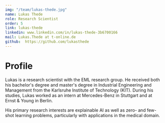 ```yaml
---
img: "/team/lukas-thede.jpg"
name: Lukas Thede
role: Research Scientist
order: 5
link: lukas-thede
linkedin: www.linkedin.com/in/lukas-thede-3b6700166
mail: Lukas.Thede at t-online.de
github:  https://github.com/lukasthede
---
```


# Profile
Lukas is a research scientist with the EML research group. He received both his bachelor's degree and master's degree in Industrial Engineering and Management from the Karlsruhe Institute of Technology (KIT). During his studies, Lukas worked as an intern at Mercedes-Benz in Stuttgart and at Ernst & Young in Berlin.

His primary research interests are explainable AI as well as zero- and few-shot learning problems, particularly with applications in the medical domain.




